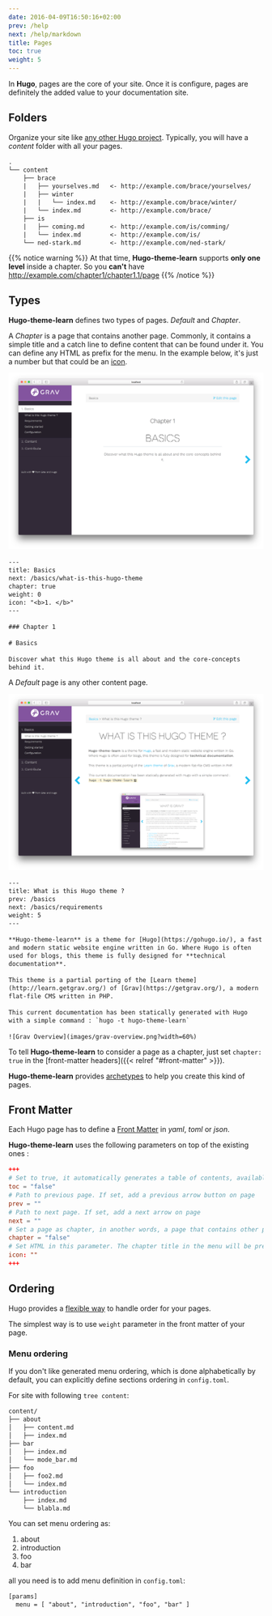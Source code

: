 ```yaml
---
date: 2016-04-09T16:50:16+02:00
prev: /help
next: /help/markdown
title: Pages
toc: true
weight: 5
---
```


In **Hugo**, pages are the core of your site. Once it is configure, pages are definitely the added value to your documentation site.

## Folders

Organize your site like [any other Hugo project](https://gohugo.io/content/organization/). Typically, you will have a *content* folder with all your pages.

    .
    └── content
        ├── brace
        |   ├── yourselves.md   <- http://example.com/brace/yourselves/
        |   ├── winter
        |   |   └── index.md    <- http://example.com/brace/winter/
        |   └── index.md        <- http://example.com/brace/
        ├── is
        |   ├── coming.md       <- http://example.com/is/comming/
        |   └── index.md        <- http://example.com/is/
        └── ned-stark.md        <- http://example.com/ned-stark/

{{% notice warning %}}
At that time, **Hugo-theme-learn** supports **only one level** inside a chapter. So you **can't** have http://example.com/chapter1/chapter1.1/page
{{% /notice %}}

## Types

**Hugo-theme-learn** defines two types of pages. *Default* and *Chapter*.

A *Chapter* is a page that contains another page. Commonly, it contains a simple title and a catch line to define content that can be found under it.
You can define any HTML as prefix for the menu. In the example below, it's just a number but that could be an [icon](https://fortawesome.github.io/Font-Awesome/).

![Chapter page](images/pages-chapter.png?width=50%)

    ---
    title: Basics
    next: /basics/what-is-this-hugo-theme
    chapter: true
    weight: 0
    icon: "<b>1. </b>"
    ---

    ### Chapter 1

    # Basics

    Discover what this Hugo theme is all about and the core-concepts behind it.


A *Default* page is any other content page.

![Chapter page](images/pages-default.png?width=50%)

    ---
    title: What is this Hugo theme ?
    prev: /basics
    next: /basics/requirements
    weight: 5
    ---

    **Hugo-theme-learn** is a theme for [Hugo](https://gohugo.io/), a fast and modern static website engine written in Go. Where Hugo is often used for blogs, this theme is fully designed for **technical documentation**.

    This theme is a partial porting of the [Learn theme](http://learn.getgrav.org/) of [Grav](https://getgrav.org/), a modern flat-file CMS written in PHP.

    This current documentation has been statically generated with Hugo with a simple command : `hugo -t hugo-theme-learn`

    ![Grav Overview](images/grav-overview.png?width=60%)

To tell **Hugo-theme-learn** to consider a page as a chapter, just set `chapter: true` in the [front-matter headers]({{< relref "#front-matter" >}}).

**Hugo-theme-learn** provides [archetypes](/cont/archetypes) to help you create this kind of pages.

## Front Matter

Each Hugo page has to define a [Front Matter](https://gohugo.io/content/front-matter/) in *yaml*, *toml* or *json*.

**Hugo-theme-learn** uses the following parameters on top of the existing ones :

```toml
+++
# Set to true, it automatically generates a table of contents, available in the top of the screen.
toc = "false"
# Path to previous page. If set, add a previous arrow button on page
prev = ""
# Path to next page. If set, add a next arrow on page
next = ""
# Set a page as chapter, in another words, a page that contains other pages. Changes the display and behavior of the page
chapter = "false"
# Set HTML in this parameter. The chapter title in the menu will be prefixed by this. Useful for icons.
icon: ""
+++
```

## Ordering

Hugo provides a [flexible way](https://gohugo.io/content/ordering/) to handle order for your pages.

The simplest way is to use `weight` parameter in the front matter of your page.

### Menu ordering

If you don't like generated menu ordering, which is done alphabetically by default, you
can explicitly define sections ordering in `config.toml`.

For site with following `tree content`:
```
content/
├── about
│   ├── content.md
│   ├── index.md
├── bar
│   ├── index.md
│   └── mode_bar.md
├── foo
│   ├── foo2.md
│   └── index.md
└── introduction
    ├── index.md
    └── blabla.md
```

You can set menu ordering as:

1. about
2. introduction
3. foo
4. bar

all you need is to add menu definition in `config.toml`:
```
[params]
  menu = [ "about", "introduction", "foo", "bar" ]
```
